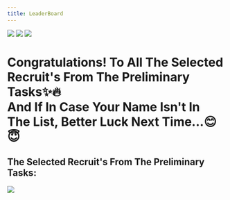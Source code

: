 ```yaml
---
title: LeaderBoard
---
```


<!-- # The LeaderBoard For Tasks Will Be Provided Once The Evaluation Is Completed!✨ -->

![](/images/LT/1.png)
![](/images/LT/2.png)
![](/images/LT/3.png)

# Congratulations! To All The Selected Recruit's From The Preliminary Tasks✨🔥<br> And If In Case Your Name Isn't In The List, Better Luck Next Time...😊😇
## The Selected Recruit's From The Preliminary Tasks:
![](/images/LT/4.png)



<br>
